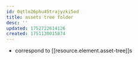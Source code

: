 ```yaml
---
id: 0qtlo26phu45trajyzki5od
title: assets tree folder
desc: ''
updated: 1752722614126
created: 1751130015874
---
```


- correspond to [[resource.element.asset-tree]]s 
